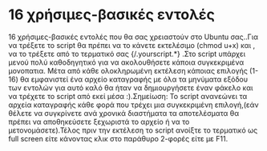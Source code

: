 # 16 χρήσιμες-βασικές εντολές
16 χρήσιμες-βασικές εντολές που θα σας χρειαστούν στο Ubuntu σας..Για να τρέξετε το script θα πρέπει να το κάνετε εκτελέσιμο (chmod u+x) και , να το τρέξετε από το τερματικό σας {/.yourscript.*} .Στο script υπάρχει μενού πολύ καθοδηγητικό για να ακολουθήσετε κάποια συγκεκριμένα μονοπατια. Μέτα από κάθε ολοκληρωμένη εκτέλεση κάποιας επιλογής (1-16) θα εμφανιστεί ένα αρχείο καταγραφής με όλα τα μηνύματα εξόδου των εντολών για αυτό καλό θα ήταν να δημιουργήσετε έναν φάκελο και να τρέχετε το script από εκεί μέσα :).Σημείωση: Το script ανανεώνει τα αρχεία καταγραφής κάθε φορά που τρέχει μια συγκεκριμένη επιλογή,(εάν θέλετε να συγκρίνετε ανά χρονικά διαστήματα τα αποτελέσματα θα πρέπει να αποθηκεύσετε ξεχωριστά το αρχείο ή να το μετονομάσετε).Τέλος πριν την εκτέλεση το script ανοίξτε το τερματικό ως full screen είτε κάνοντας κλικ στο παράθυρο 2-φορές είτε με F11.
